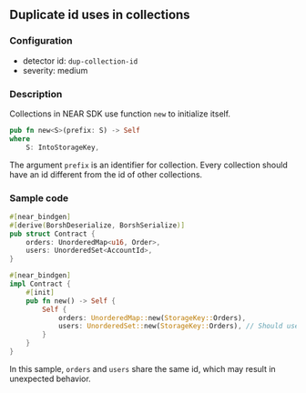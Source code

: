 ## Duplicate id uses in collections

### Configuration

* detector id: `dup-collection-id`
* severity: medium

### Description

Collections in NEAR SDK use function `new` to initialize itself.

```rust
pub fn new<S>(prefix: S) -> Self
where
    S: IntoStorageKey,
```

The argument `prefix` is an identifier for collection. Every collection should have an id different from the id of other collections.

### Sample code

```rust
#[near_bindgen]
#[derive(BorshDeserialize, BorshSerialize)]
pub struct Contract {
    orders: UnorderedMap<u16, Order>,
    users: UnorderedSet<AccountId>,
}

#[near_bindgen]
impl Contract {
    #[init]
    pub fn new() -> Self {
        Self {
            orders: UnorderedMap::new(StorageKey::Orders),
            users: UnorderedSet::new(StorageKey::Orders), // Should use `StorageKey::Users` here
        }
    }
}
```

In this sample, `orders` and `users` share the same id, which may result in unexpected behavior.
